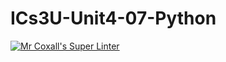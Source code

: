 # ICs3U-Unit4-07-Python

[![Mr Coxall's Super Linter](https://github.com/Cameron-Diedrich/ICs3U-Unit4-07-Python/workflows/Mr%20Coxall's%20Super%20Linter/badge.svg)](https://github.com/Cameron-Diedrich/ICs3U-Unit4-07-Python/actions/)
